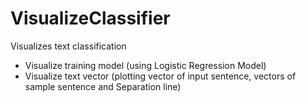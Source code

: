 # VisualizeClassifier

Visualizes text classification
* Visualize training model (using Logistic Regression Model)
* Visualize text vector (plotting vector of input sentence, vectors of sample sentence and Separation line)
